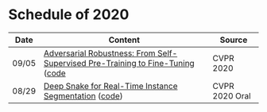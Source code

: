 # Schedule of 2020
|Date|Content|Source|
|----|----|----|
|09/05|[Adversarial Robustness: From Self-Supervised Pre-Training to Fine-Tuning](https://openaccess.thecvf.com/content_CVPR_2020/papers/Chen_Adversarial_Robustness_From_Self-Supervised_Pre-Training_to_Fine-Tuning_CVPR_2020_paper.pdf) ([code](https://github.com/VITA-Group/Adv-SS-Pretraining)|CVPR 2020|
|08/29|[Deep Snake for Real-Time Instance Segmentation](https://arxiv.org/pdf/2001.01629.pdf) ([code](https://github.com/zju3dv/snake/))|CVPR 2020 Oral|
